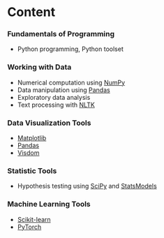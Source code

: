 # Content
### Fundamentals of Programming 
- Python programming, Python toolset
### Working with Data
- Numerical computation using [NumPy](https://numpy.org/)
- Data manipulation using [Pandas](https://pandas.pydata.org/)
- Exploratory data analysis
- Text processing with [NLTK](https://www.nltk.org/)
### Data Visualization Tools
- [Matplotlib](https://matplotlib.org/)
- [Pandas](https://pandas.pydata.org/)
- [Visdom](https://github.com/fossasia/visdom)
### Statistic Tools
- Hypothesis testing using [SciPy](https://scipy.org/) and [StatsModels](https://www.statsmodels.org/stable/index.html)
### Machine Learning Tools
- [Scikit-learn](https://scikit-learn.org/stable/)
- [PyTorch](https://pytorch.org/)
